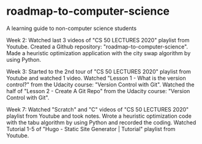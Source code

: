 # roadmap-to-computer-science
A learning guide to non-computer science students 


Week 2: 
Watched last 3 videos of "CS 50 LECTURES 2020" playlist from Youtube.
Created a Github repository: "roadmap-to-computer-science".
Made a heuristic optimization application with the city swap algorithm by using Python.

Week 3:
Started to the 2nd tour of "CS 50 LECTURES 2020" playlist from Youtube and watched 1 video.
Watched "Lesson 1 - What is the version control?" from the Udacity course: "Version Control with Git".
Watched the half of "Lesson 2 - Create A Git Repo" from the Udacity course: "Version Control with Git".

Week 7:
Watched "Scratch" and "C" videos of "CS 50 LECTURES 2020" playlist from Youtube and took notes.
Wrote a heuristic optimization code with the tabu algorithm by using Python and recorded the coding.
Watched Tutorial 1-5 of "Hugo - Static Site Generator | Tutorial" playlist from Youtube.
